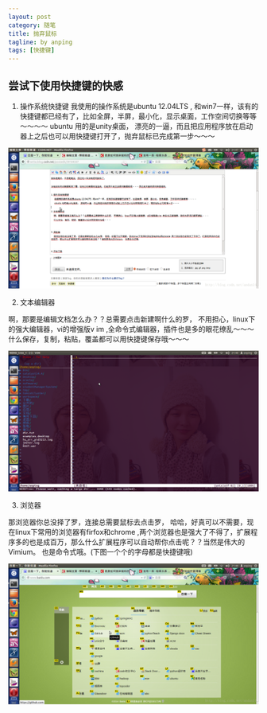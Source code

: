 ```yaml
---
layout: post
category: 随笔
title: 抛弃鼠标
tagline: by anping
tags: [快捷键]
---
```




尝试下使用快捷键的快感
----------------------


1.	操作系统快捷键
我使用的操作系统是ubuntu 12.04LTS , 和win7一样，该有的快捷键都已经有了，比如全屏，半屏，最小化，显示桌面，工作空间切换等等～～～～
ubuntu 用的是unity桌面， 漂亮的一逼，而且把应用程序放在启动器上之后也可以用快捷键打开了，抛弃鼠标已完成第一步～～～


![Alt text](./image/1.png)

2.	文本编辑器

啊，那要是编辑文档怎么办？？总需要点击新建啊什么的罗， 不用担心，linux下的强大编辑器，vi的增强版v im ,全命令式编辑器，插件也是多的眼花缭乱～～～
什么保存，复制，粘贴，覆盖都可以用快捷键保存哦～～～

![Alt text](./image/2.png)

3. 浏览器

那浏览器你总没择了罗，连接总需要鼠标去点击罗， 哈哈，好真可以不需要，现在linux下常用的浏览器有firfox和chrome ,两个浏览器也是强大了不得了，扩展程序多的也是成百万，那么什么扩展程序可以自动帮你点击呢？？当然是伟大的Vimium。 也是命令式哦。(下图一个个的字母都是快捷键哦)


![Alt text](./image/3.png)
